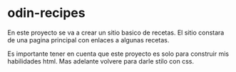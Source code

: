 # odin-recipes
En este proyecto se va a crear un sitio basico de recetas.
El sitio constara de una pagina principal con enlaces
a algunas recetas.

Es importante tener en cuenta que este proyecto es solo 
para construir mis habilidades html. Mas adelante volvere 
para darle stilo con css.